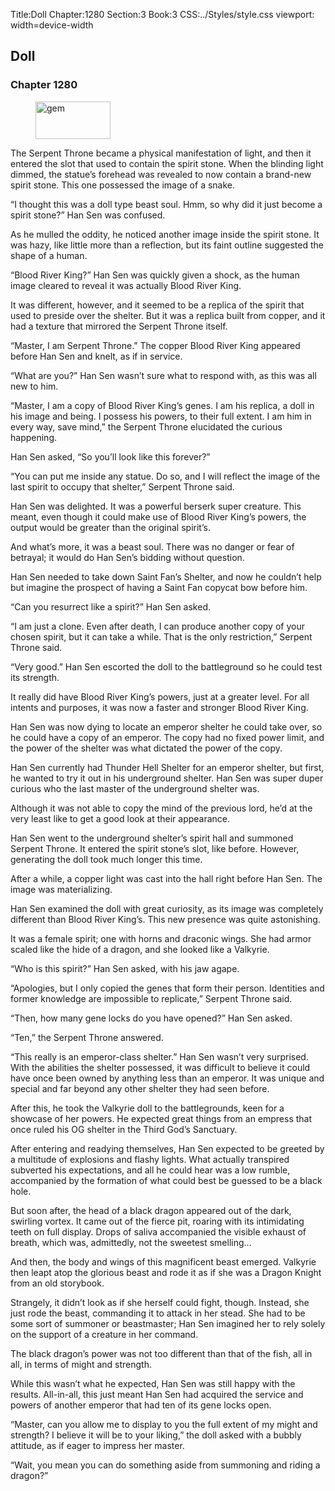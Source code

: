 Title:Doll 
Chapter:1280 
Section:3 
Book:3 
CSS:../Styles/style.css 
viewport: width=device-width
  
## Doll
### Chapter 1280 
<figure>
	<img src="../Images/gem.gif" alt="gem" id="gem" width="120" height="60" />
</figure>
  

  
  The Serpent Throne became a physical manifestation of light, and then it entered the slot that used to contain the spirit stone. When the blinding light dimmed, the statue’s forehead was revealed to now contain a brand-new spirit stone. This one possessed the image of a snake.

“I thought this was a doll type beast soul. Hmm, so why did it just become a spirit stone?” Han Sen was confused.

As he mulled the oddity, he noticed another image inside the spirit stone. It was hazy, like little more than a reflection, but its faint outline suggested the shape of a human.

“Blood River King?” Han Sen was quickly given a shock, as the human image cleared to reveal it was actually Blood River King.

It was different, however, and it seemed to be a replica of the spirit that used to preside over the shelter. But it was a replica built from copper, and it had a texture that mirrored the Serpent Throne itself.

“Master, I am Serpent Throne.” The copper Blood River King appeared before Han Sen and knelt, as if in service.

“What are you?” Han Sen wasn’t sure what to respond with, as this was all new to him.

“Master, I am a copy of Blood River King’s genes. I am his replica, a doll in his image and being. I possess his powers, to their full extent. I am him in every way, save mind,” the Serpent Throne elucidated the curious happening.

Han Sen asked, “So you’ll look like this forever?”

“You can put me inside any statue. Do so, and I will reflect the image of the last spirit to occupy that shelter,” Serpent Throne said.

Han Sen was delighted. It was a powerful berserk super creature. This meant, even though it could make use of Blood River King’s powers, the output would be greater than the original spirit’s.

And what’s more, it was a beast soul. There was no danger or fear of betrayal; it would do Han Sen’s bidding without question.

Han Sen needed to take down Saint Fan’s Shelter, and now he couldn’t help but imagine the prospect of having a Saint Fan copycat bow before him.

“Can you resurrect like a spirit?” Han Sen asked.

“I am just a clone. Even after death, I can produce another copy of your chosen spirit, but it can take a while. That is the only restriction,” Serpent Throne said.

“Very good.” Han Sen escorted the doll to the battleground so he could test its strength.

It really did have Blood River King’s powers, just at a greater level. For all intents and purposes, it was now a faster and stronger Blood River King.

Han Sen was now dying to locate an emperor shelter he could take over, so he could have a copy of an emperor. The copy had no fixed power limit, and the power of the shelter was what dictated the power of the copy.

Han Sen currently had Thunder Hell Shelter for an emperor shelter, but first, he wanted to try it out in his underground shelter. Han Sen was super duper curious who the last master of the underground shelter was.

Although it was not able to copy the mind of the previous lord, he’d at the very least like to get a good look at their appearance.

Han Sen went to the underground shelter’s spirit hall and summoned Serpent Throne. It entered the spirit stone’s slot, like before. However, generating the doll took much longer this time.

After a while, a copper light was cast into the hall right before Han Sen. The image was materializing.

Han Sen examined the doll with great curiosity, as its image was completely different than Blood River King’s. This new presence was quite astonishing.

It was a female spirit; one with horns and draconic wings. She had armor scaled like the hide of a dragon, and she looked like a Valkyrie.

“Who is this spirit?” Han Sen asked, with his jaw agape.

“Apologies, but I only copied the genes that form their person. Identities and former knowledge are impossible to replicate,” Serpent Throne said.

“Then, how many gene locks do you have opened?” Han Sen asked.

“Ten,” the Serpent Throne answered.

“This really is an emperor-class shelter.” Han Sen wasn’t very surprised. With the abilities the shelter possessed, it was difficult to believe it could have once been owned by anything less than an emperor. It was unique and special and far beyond any other shelter they had seen before.

After this, he took the Valkyrie doll to the battlegrounds, keen for a showcase of her powers. He expected great things from an empress that once ruled his OG shelter in the Third God’s Sanctuary.

After entering and readying themselves, Han Sen expected to be greeted by a multitude of explosions and flashy lights. What actually transpired subverted his expectations, and all he could hear was a low rumble, accompanied by the formation of what could best be guessed to be a black hole.

But soon after, the head of a black dragon appeared out of the dark, swirling vortex. It came out of the fierce pit, roaring with its intimidating teeth on full display. Drops of saliva accompanied the visible exhaust of breath, which was, admittedly, not the sweetest smelling…

And then, the body and wings of this magnificent beast emerged. Valkyrie then leapt atop the glorious beast and rode it as if she was a Dragon Knight from an old storybook.

Strangely, it didn’t look as if she herself could fight, though. Instead, she just rode the beast, commanding it to attack in her stead. She had to be some sort of summoner or beastmaster; Han Sen imagined her to rely solely on the support of a creature in her command.

The black dragon’s power was not too different than that of the fish, all in all, in terms of might and strength.

While this wasn’t what he expected, Han Sen was still happy with the results. All-in-all, this just meant Han Sen had acquired the service and powers of another emperor that had ten of its gene locks open.

“Master, can you allow me to display to you the full extent of my might and strength? I believe it will be to your liking,” the doll asked with a bubbly attitude, as if eager to impress her master.

“Wait, you mean you can do something aside from summoning and riding a dragon?”

